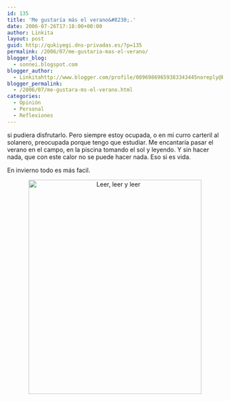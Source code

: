 ```yaml
---
id: 135
title: 'Me gustaría más el verano&#8230;.'
date: 2006-07-26T17:18:00+00:00
author: Linkita
layout: post
guid: http://qukiyegi.dns-privadas.es/?p=135
permalink: /2006/07/me-gustaria-mas-el-verano/
blogger_blog:
  - sonnei.blogspot.com
blogger_author:
  - Linkitahttp://www.blogger.com/profile/08969869659383343445noreply@blogger.com
blogger_permalink:
  - /2006/07/me-gustara-ms-el-verano.html
categories:
  - Opinión
  - Personal
  - Reflexiones
---
```

si pudiera disfrutarlo. Pero siempre estoy ocupada, o en mi curro carteril al solanero, preocupada porque tengo que estudiar. Me encantaría pasar el verano en el campo, en la piscina tomando el sol y leyendo. Y sin hacer nada, que con este calor no se puede hacer nada. Eso si es vida.

En invierno todo es más facil.

<div style="text-align: center;">
  <a href="http://www.flickr.com/photos/linkita/198934910/" title="Verano Feliz"><img src="http://static.flickr.com/78/198934910_af7d877ff6.jpg" alt="Leer, leer y leer" border="0" height="500" width="404" /></a>
</div>